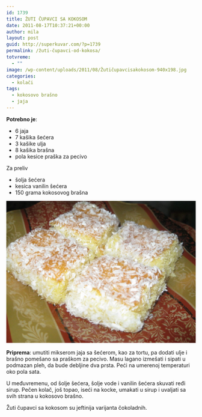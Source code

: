 ```yaml
---
id: 1739
title: ŽUTI ČUPAVCI SA KOKOSOM
date: 2011-08-17T10:37:21+00:00
author: mila
layout: post
guid: http://superkuvar.com/?p=1739
permalink: /žuti-čupavci-od-kokosa/
totvreme:
  - ""
image: /wp-content/uploads/2011/08/Žutičupavcisakokosom-940x198.jpg
categories:
  - kolači
tags:
  - kokosovo brašno
  - jaja
---
```

**Potrebno je**:

  * 6 jaja
  * 7 kašika šećera
  * 3 kašike ulja
  * 8 kašika brašna
  * pola kesice praška za pecivo

Za preliv

  * šolja šećera
  * kesica vanilin šećera
  * 150 grama kokosovog brašna

![Žutičupavcisakokosom](/wp-content/uploads/2011/08/Žutičupavcisakokosom-1024x768.jpg)

**Priprema**: umutiti mikserom jaja sa šećerom, kao za tortu, pa dodati ulje i brašno pomešano sa praškom za pecivo. Masu lagano izmešati i sipati u podmazan pleh, da bude debljine dva prsta. Peći na umerenoj temperaturi oko pola sata.

U međuvremenu, od šolje šećera, šolje vode i vanilin šećera skuvati ređi sirup. Pečen kolač, još topao, iseći na kocke, umakati u sirup i uvaljati sa svih strana u kokosovo brašno.

Žuti čupavci sa kokosom su jeftinija varijanta čokoladnih.